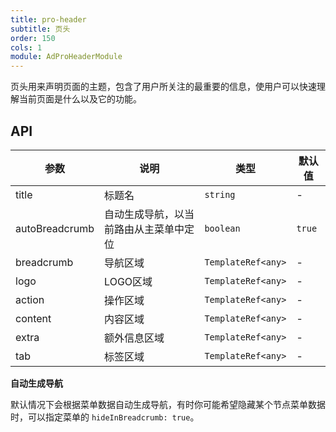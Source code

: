 ```yaml
---
title: pro-header
subtitle: 页头
order: 150
cols: 1
module: AdProHeaderModule
---
```


页头用来声明页面的主题，包含了用户所关注的最重要的信息，使用户可以快速理解当前页面是什么以及它的功能。

## API

参数 | 说明 | 类型 | 默认值
----|------|-----|------
title | 标题名 | `string` | -
autoBreadcrumb | 自动生成导航，以当前路由从主菜单中定位  | `boolean` | `true`
breadcrumb | 导航区域  | `TemplateRef<any>` | -
logo | LOGO区域  | `TemplateRef<any>` | -
action | 操作区域  | `TemplateRef<any>` | -
content | 内容区域  | `TemplateRef<any>` | -
extra | 额外信息区域  | `TemplateRef<any>` | -
tab | 标签区域  | `TemplateRef<any>` | -

**自动生成导航**

默认情况下会根据菜单数据自动生成导航，有时你可能希望隐藏某个节点菜单数据时，可以指定菜单的 `hideInBreadcrumb: true`。
